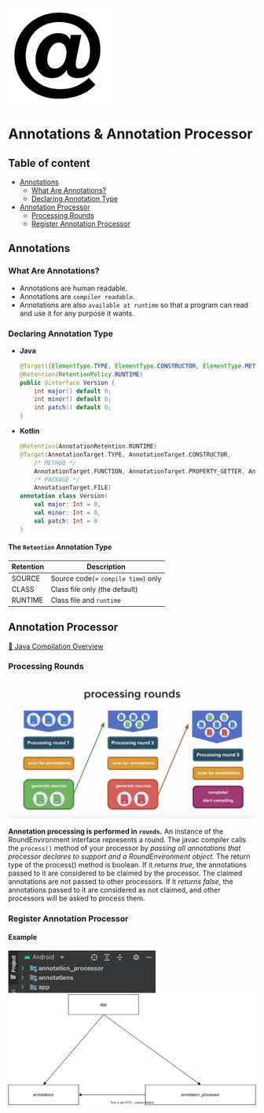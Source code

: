<img src="./img/annotation-icon.png"  width="200">

# Annotations & Annotation Processor

## Table of content

- [Annotations](#annotations)
  - [What Are Annotations?](#what-are-annotations)
  - [Declaring Annotation Type](#declaring-annotation-type)
- [Annotation Processor](#annotation-processor)
  - [Processing Rounds](#processing-rounds)
  - [Register Annotation Processor](#register-annotation-processor)

## <a id="annotations"> Annotations

### <a id="what-are-annotations"> What Are Annotations?
- Annotations are human readable.
- Annotations are `compiler readable`.
- Annotations are also `available at runtime` so that a program can read and use it for any purpose it wants.

### <a id="declaring-annotation-type"> Declaring Annotation Type

- **Java**
  ```java
  @Target({ElementType.TYPE, ElementType.CONSTRUCTOR, ElementType.METHOD, ElementType.PACKAGE})
  @Retention(RetentionPolicy.RUNTIME)
  public @interface Version {
      int major() default 0;
      int minor() default 0;
      int patch() default 0;
  }
  ```
- **Kotlin**
  ```kotlin
  @Retention(AnnotationRetention.RUNTIME)
  @Target(AnnotationTarget.TYPE, AnnotationTarget.CONSTRUCTOR,
      /* METHOD */
      AnnotationTarget.FUNCTION, AnnotationTarget.PROPERTY_GETTER, AnnotationTarget.PROPERTY_SETTER,
      /* PACKAGE */
      AnnotationTarget.FILE)
  annotation class Version(
      val major: Int = 0,
      val minor: Int = 0,
      val patch: Int = 0
  )
  ```
  
#### The `Retention` Annotation Type

| Retention | Description |
| --- | --- |
| SOURCE | Source code(= `compile time`) only |
| CLASS | Class file only (the default) |
| RUNTIME | Class file and `runtime` |


## <a id="annotation-processor"> Annotation Processor

[:bookmark_tabs: Java Compilation Overview](https://openjdk.org/groups/compiler/doc/compilation-overview/index.html)

### <a id="processing-rounds"> Processing Rounds

<img src="./img/processing-rounds.png"  width="600">

**Annotation processing is performed in `rounds`.** 
An instance of the RoundEnvironment interface represents a round.
The javac compiler calls the `process()` method of your processor by *passing all annotations that processor declares to support and a RoundEnvironment object*.
The return type of the process() method is boolean.
If it *returns true*, the annotations passed to it are considered to be claimed by the processor. 
The claimed annotations are not passed to other processors.
If it *returns false*, the annotations passed to it are considered as not claimed, and other processors will be asked to process them.

### <a id="register-annotation-processor"> Register Annotation Processor

#### Example
<img src="./ScreenShots/register_annotation_processor_1.png"  width="300">
<img src="./drawio/annotation-dependencies.svg"  width="600">
